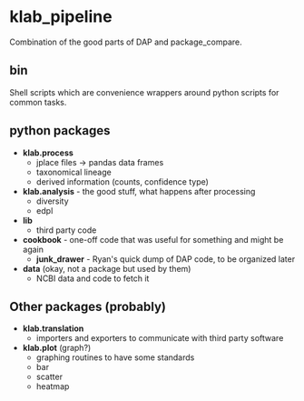 # klab_pipeline
Combination of the good parts of DAP and package_compare.

## bin
Shell scripts which are convenience wrappers around python scripts for common tasks.


## python packages
 * **klab.process**
    - jplace files -> pandas data frames
    - taxonomical lineage
    - derived information (counts, confidence type)
 * **klab.analysis** - the good stuff, what happens after processing
    - diversity
    - edpl 
 * **lib**
    - third party code    
 * **cookbook** - one-off code that was useful for something and might be again
    - **junk_drawer** - Ryan's quick dump of DAP code, to be organized later
 * **data** (okay, not a package but used by them)
    - NCBI data and code to fetch it
 

## Other packages (probably)
 * **klab.translation**
    - importers and exporters to communicate with third party software
 * **klab.plot** (graph?)
    - graphing routines to have some standards
    - bar
    - scatter
    - heatmap
